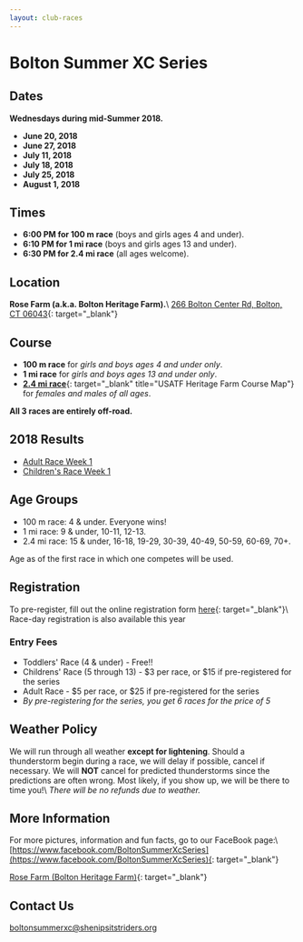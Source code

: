 ```yaml
---
layout: club-races
---
```


# Bolton Summer XC Series

## Dates

**Wednesdays during mid-Summer 2018.**

* **June 20, 2018**
* **June 27, 2018**
* **July 11, 2018**
* **July 18, 2018**
* **July 25, 2018**
* **August 1, 2018**

## Times

* **6:00 PM for 100 m race** (boys and girls ages 4 and under).
* **6:10 PM for 1 mi race** (boys and girls ages 13 and under).
* **6:30 PM for 2.4 mi race** (all ages welcome).

## Location
**Rose Farm (a.k.a. Bolton Heritage Farm).**\\
[266 Bolton Center Rd, Bolton, CT 06043](https://goo.gl/maps/hrFeqP4eGrz){: target="_blank"}

## Course

* **100 m race** for *girls and boys ages 4 and under only*.
* **1 mi race** for *girls and boys ages 13 and under only*.
* [**2.4 mi race**](http://www.usatf.org/routes/view.asp?rID=376233){: target="_blank" title="USATF Heritage Farm Course Map"} for *females and males of all ages*.

**All 3 races are entirely off-road.**

## 2018 Results

  <ul>
  <li><a href="https://www.webscorer.com/racedetails?raceid=141736&did=157737" target="_blank">Adult Race Week 1</a></li>
  <li><a href="https://www.webscorer.com/racedetails?raceid=141762" target="_blank">Children's Race Week 1</a></li>
  </ul>

## Age Groups

* 100 m race: 4 & under. Everyone wins!
* 1 mi race: 9 & under, 10-11, 12-13.
* 2.4 mi race: 15 & under, 16-18, 19-29, 30-39, 40-49, 50-59, 60-69, 70+.

Age as of the first race in which one competes will be used.

## Registration

To pre-register, fill out the online registration form [here](https://docs.google.com/forms/d/e/1FAIpQLSeh36D4rcDiJXsRfjPJBIjnoPc6fP9WKuBZL9NJsyhEFPYeYQ/viewform){: target="_blank"}\\
Race-day registration is also available this year

### Entry Fees

* Toddlers' Race (4 & under) - Free‼
* Childrens' Race (5 through 13) - $3 per race, or $15 if pre-registered for the series
* Adult Race - $5 per race, or $25 if pre-registered for the series
* *By pre-registering for the series, you get 6 races for the price of 5*

## Weather Policy

We will run through all weather **except for lightening**. Should a thunderstorm begin during a race, we will delay if possible, cancel if necessary. We will **NOT** cancel for predicted thunderstorms since the predictions are often wrong. Most likely, if you show up, we will be there to time you!\\
*There will be no refunds due to weather.*

## More Information

For more pictures, information and fun facts, go to our FaceBook page:\\
[https://www.facebook.com/BoltonSummerXcSeries](https://www.facebook.com/BoltonSummerXcSeries){: target="_blank"}

[Rose Farm (Bolton Heritage Farm)](http://www.campjohnson.org/Download/RoseFarmBrochure.pdf){: target="_blank"}

## Contact Us

[boltonsummerxc@shenipsitstriders.org](mailto:boltonsummerxc@shenipsitstriders.org)